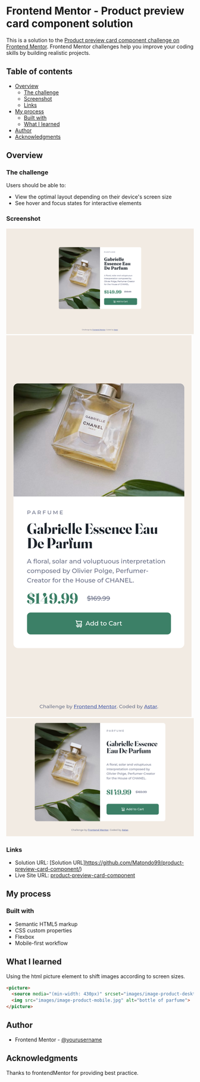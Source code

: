 # Frontend Mentor - Product preview card component solution

This is a solution to the [Product preview card component challenge on Frontend Mentor](https://www.frontendmentor.io/challenges/product-preview-card-component-GO7UmttRfa). Frontend Mentor challenges help you improve your coding skills by building realistic projects. 

## Table of contents

- [Overview](#overview)
  - [The challenge](#the-challenge)
  - [Screenshot](#screenshot)
  - [Links](#links)
- [My process](#my-process)
  - [Built with](#built-with)
  - [What I learned](#what-i-learned)
- [Author](#author)
- [Acknowledgments](#acknowledgments)

## Overview

### The challenge

Users should be able to:

- View the optimal layout depending on their device's screen size
- See hover and focus states for interactive elements

### Screenshot

![Desktop view solution](./my-solution/screenshot-1.png)
![Mobile portrait view solution](./my-solution/screenshot-2.png)
![Mobile landscape view solution](./my-solution/screenshot-3.png)

### Links

- Solution URL: [Solution URL]https://github.com/Matondo99/product-preview-card-component/)
- Live Site URL: [product-preview-card-component](https://matondo99.github.io/product-preview-card-component/)

## My process

### Built with

- Semantic HTML5 markup
- CSS custom properties
- Flexbox
- Mobile-first workflow

## What I learned

Using the html picture element to shift images according to screen sizes.

```html
<picture>
  <source media="(min-width: 430px)" srcset="images/image-product-desktop.jpg">
  <img src="images/image-product-mobile.jpg" alt="bottle of parfume">
</picture>
```

## Author

- Frontend Mentor - [@yourusername](https://www.frontendmentor.io/profile/yourusername)

## Acknowledgments

Thanks to frontendMentor for providing best practice.
